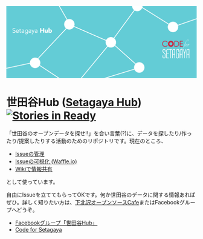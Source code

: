 ![cover](image.png)

# 世田谷Hub ([Setagaya Hub](https://github.com/codeforsetagaya/hub/blob/master/README-en.md)) [![Stories in Ready](https://badge.waffle.io/codeforsetagaya/hub.png?label=ready&title=Ready)](https://waffle.io/codeforsetagaya/hub)

「世田谷のオープンデータを探せ!!」を合い言葉(?)に、データを探したり/作ったり/提案したりする活動のためのリポジトリです。現在のところ、

- [Issueの管理](https://github.com/codeforsetagaya/hub/issues)
- [Issueの可視化 (Waffle.io)](https://waffle.io/codeforsetagaya/hub)
- [Wikiで情報共有](https://github.com/codeforsetagaya/hub/wiki)

として使っています。

自由にIssueを立ててもらってOKです。何か世田谷のデータに関する情報あればぜひ。詳しく知りたい方は、[下北沢オープンソースCafe](http://www.osscafe.net/)またはFacebookグループへどうぞ。

- [Facebookグループ「世田谷Hub」](https://www.facebook.com/groups/setagaya.hub/)
- [Code for Setagaya](https://www.facebook.com/codeforsetagaya)
